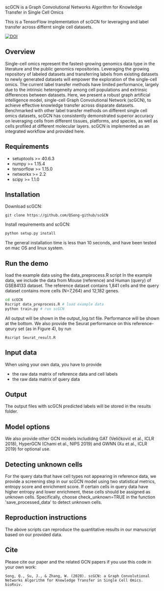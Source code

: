 scGCN is a Graph Convolutional Networks Algorithm for Knowledge Transfer in Single Cell Omics

This is a TensorFlow implementation of scGCN for leveraging and label transfer across differnt single cell datasets.

[![DOI](https://zenodo.org/badge/294531199.svg)](https://zenodo.org/badge/latestdoi/294531199)
 
## Overview

Single-cell omics represent the fastest-growing genomics data type in the literature and the public genomics repositories. Leveraging the growing repository of labeled datasets and transferring labels from existing datasets to newly generated datasets will empower the exploration of the single-cell omics. The current label transfer methods have limited performance, largely due to the intrinsic heterogeneity among cell populations and extrinsic differences between datasets. Here, we present a robust graph artificial intelligence model, single-cell Graph Convolutional Network (scGCN), to achieve effective knowledge transfer across disparate datasets. Benchmarked with other label transfer methods on different single cell omics datasets, scGCN has consistently demonstrated superior accuracy on leveraging cells from different tissues, platforms, and species, as well as cells profiled at different molecular layers. scGCN is implemented as an integrated workflow and provided here. 

## Requirements
* setuptools >= 40.6.3
* numpy >= 1.15.4
* tensorflow >= 1.15.0
* networkx >= 2.2
* scipy >= 1.1.0

## Installation

Download scGCN:
```
git clone https://github.com/QSong-github/scGCN
```
Install requirements and scGCN:

```bash
python setup.py install
```
The general installation time is less than 10 seconds, and have been tested on mac OS and linux system. 

## Run the demo

load the example data using the data_preprocess.R script
In the example data, we include the data from Mouse (reference) and Human (query) of GSE84133 dataset. The reference dataset contains 1,841 cells and the query dataset contains more cells (N=7,264) and 12,182 genes. 
```bash
cd scGCN
Rscript data_preprocess.R # load example data 
python train.py # run scGCN
```
All output will be shown in the output_log.txt file. Performance will be shown at the bottom. 
We also provide the Seurat performance on this reference-qeury set (as in Figure 4), by run 

```
Rscript Seurat_result.R
```

## Input data

When using your own data, you have to provide 
* the raw data matrix of reference data and cell labels
* the raw data matrix of query data

## Output

The output files with scGCN predicted labels will be stored in the results folder.

## Model options 

We also provide other GCN models includidng GAT (Veličković et al., ICLR 2018), HyperGCN (Chami et al., NIPS 2019) and GWNN (Xu et al., ICLR 2019) for optional use.

## Detecting unknown cells

For the query data that have cell types not appearing in reference data, we provide a screening step in our scGCN model using two statistical metrics, entropy score and enrichment score. If certain cells in query data have higher entropy and lower enrichment, these cells should be assigned as unknown cells. Specifically, choose check_unknown=TRUE in the function 'save_processed_data' to detect unknown cells.

## Reproduction instructions

The above scripts can reproduce the quantitative results in our manuscript based on our provided data.

## Cite

Please cite our paper and the related GCN papers if you use this code in your own work:

```
Song, Q., Su, J., & Zhang, W. (2020). scGCN: a Graph Convolutional Networks Algorithm for Knowledge Transfer in Single Cell Omics. bioRxiv.
```

